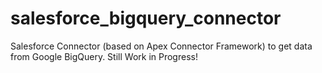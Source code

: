 # salesforce_bigquery_connector
Salesforce Connector (based on Apex Connector Framework) to get data from Google BigQuery. Still Work in Progress!
